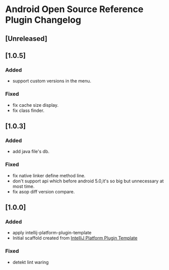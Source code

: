 # Android Open Source Reference Plugin Changelog

## [Unreleased]

## [1.0.5]

### Added
- support custom versions in the menu.
### Fixed
- fix cache size display.
- fix class finder.

## [1.0.3]

### Added
- add java file's db.
### Fixed
- fix native linker define method line.
- don't support api which before android 5.0,it's so big but unnecessary at most time.
- fix asop diff version compare.

## [1.0.0]

### Added
- apply intellij-platform-plugin-template
- Initial scaffold created
  from [IntelliJ Platform Plugin Template](https://github.com/JetBrains/intellij-platform-plugin-template)
### Fixed
- detekt lint waring
